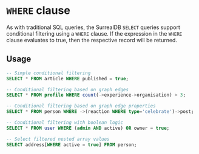 # `WHERE` clause

As with traditional SQL queries, the SurrealDB `SELECT` queries support
conditional filtering using a `WHERE` clause. If the expression in the `WHERE`
clause evaluates to true, then the respective record will be returned.

## Usage

```sql
-- Simple conditional filtering
SELECT * FROM article WHERE published = true;

-- Conditional filtering based on graph edges
SELECT * FROM profile WHERE count(->experience->organisation) > 3;

-- Conditional filtering based on graph edge properties
SELECT * FROM person WHERE ->(reaction WHERE type='celebrate')->post;

-- Conditional filtering with boolean logic
SELECT * FROM user WHERE (admin AND active) OR owner = true;

-- Select filtered nested array values
SELECT address[WHERE active = true] FROM person;
```
